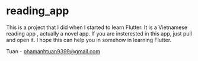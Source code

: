 # reading_app

This is a project that I did when I started to learn Flutter.
It is a Vietnamese reading app , actually a novel app.
If you are insterested in this app, just pull and open it.
I hope this can help you in somehow in learning Flutter.

Tuan - phamanhtuan9399@gmail.com
